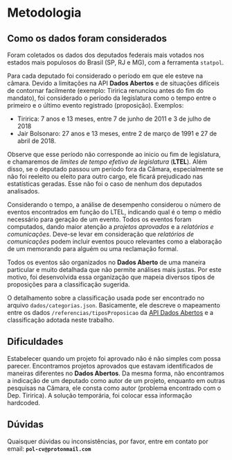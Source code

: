 # Metodologia

## Como os dados foram considerados

Foram coletados os dados dos deputados federais mais votados nos estados mais populosos do Brasil (SP, RJ e MG), com a ferramenta `statpol`.

Para cada deputado foi considerado o período em que ele esteve na câmara. Devido a limitações na API **Dados Abertos** e de situações difíceis de contornar facilmente (exemplo: Tiririca renunciou antes do fim do mandato), foi considerado o período da legislatura como o tempo entre o primeiro e o último evento registrado (proposição). Exemplos:

* Tiririca: 7 anos e 13 meses, entre 7 de junho de 2011 e 3 de julho de 2018
* Jair Bolsonaro: 27 anos e 13 meses, entre 2 de março de 1991 e 27 de abril de 2018.

Observe que esse período não corresponde ao inicio ou fim de legislatura, e chamaremos de *limites de tempo efetivo de legislatura* (**LTEL**). Além disso, se o deputado passou um período fora da Câmara, especialmente se não foi reeleito ou eleito para outro cargo, ele ficará prejudicado nas estatísticas geradas. Esse não foi o caso de nenhum dos deputados analisados.

Considerando o tempo, a análise de desempenho considerou o número de eventos encontrados em função do LTEL, indicando qual é o temp o médio necessário para geração de um evento. Todos os eventos foram computados, dando maior atenção a *projetos aprovados* e a *relatórios e comunicações*. Deve-se levar em consideração que *relatórios de comunicações* podem incluir eventos pouco relevantes como a elaboração de um memorando para alguém ou uma reclamação formal.

Todos os eventos são organizados no **Dados Aberto** de uma maneira particular e muito detalhada que não permite análises mais justas. Por este motivo, foi desenvolvida essa organização que mapeia diversos tipos de proposições para a classificação sugerida. 

O detalhamento sobre a classificação usada pode ser encontrado no arquivo `dados/categorias.json`. Basicamente, ele descreve o mapeamento entre os dados `/referencias/tiposProposicao` da [API Dados Abertos](https://dadosabertos.camara.leg.br/swagger/api.html) e a classificação adotada neste trabalho.

## Dificuldades

Estabelecer quando um projeto foi aprovado não é não simples com possa parecer. Encontramos projetos aprovados que estavam identificados de maneiras diferentes no **Dados Abertos**. Da mesma forma, não encontramos a indicação de um deputado como autor de um projeto, enquanto em outras pesquisas na Câmara, ele consta como autor (problema encontrado com o Dep. Tiririca). A solução temporária, foi colocar essa informação hardcoded.

## Dúvidas

Quaisquer dúvidas ou inconsistências, por favor, entre em contato por email: **`pol-cv@protonmail.com`**
